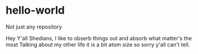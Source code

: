 # hello-world
Not just any repository

Hey Y'all Shedians, I like to obserb things out and absorb what matter's the most
Talking about my other life it is a bit atom size so sorry y'all can't tell.
